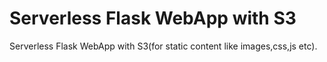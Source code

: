 # Serverless Flask WebApp with S3

Serverless Flask WebApp with S3(for static content like images,css,js etc).
